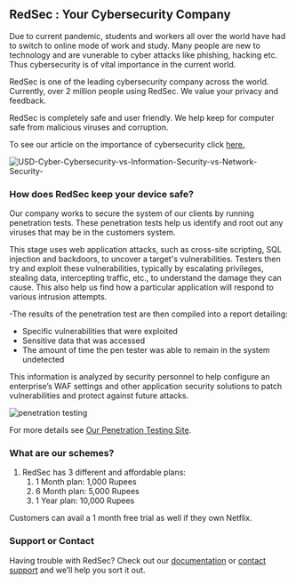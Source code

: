 ## RedSec : Your Cybersecurity Company
Due to current pandemic, students and workers all over the world have had to switch to online mode of work and study. Many people are new to technology and are vunerable to cyber attacks like phishing, hacking etc. Thus cybersecurity is of vital importance in the current world.  

RedSec is one of the leading cybersecurity company across the world. Currently, over 2 million people using RedSec. We value your privacy and feedback.

RedSec is completely safe and user friendly. We help keep for computer safe from malicious viruses and corruption.

To see our article on the importance of cybersecurity click [here.](https://www.upguard.com/blog/cybersecurity-important)


![USD-Cyber-Cybersecurity-vs-Information-Security-vs-Network-Security-](https://user-images.githubusercontent.com/85941318/136254045-43c950a5-eaa9-4dcf-84ce-5f4d81315e91.jpg)


### How does RedSec keep your device safe?
 
Our company works to secure the system of our clients by running penetration tests. These penetration tests help us identify and root out any viruses that may 
be in the customers system. 


This stage uses web application attacks, such as cross-site scripting, SQL injection and backdoors, to uncover a target's vulnerabilities. Testers then try and exploit these vulnerabilities, typically by escalating privileges, stealing data, intercepting traffic, etc., to understand the damage they can cause. This also help us find how a particular application will respond to various intrusion attempts.


-The results of the penetration test are then compiled into a report detailing:

   - Specific vulnerabilities that were exploited
   - Sensitive data that was accessed
   - The amount of time the pen tester was able to remain in the system undetected


    
This information is analyzed by security personnel to help configure an enterprise’s WAF settings and other application security solutions to patch vulnerabilities and protect against future attacks.

![penetration testing](https://user-images.githubusercontent.com/85941318/136253722-4ad5c609-4d60-4865-afca-7387d996e6d3.jpg)



For more details see [Our Penetration Testing Site](https://www.guru99.com/learn-penetration-testing.html).

### What are our schemes?

1. RedSec has 3 different and affordable plans:
   1. 1 Month plan: 1,000 Rupees 
   2. 6 Month plan: 5,000 Rupees
   3. 1 Year plan: 10,000 Rupees

Customers can avail a 1 month free trial as well if they own Netflix.


### Support or Contact

Having trouble with RedSec? Check out our [documentation](https://www.cyber.gov.au/acsc/view-all-content/advice/guidelines-security-documentation) or [contact support](https://support.github.com/contact) and we’ll help you sort it out.
